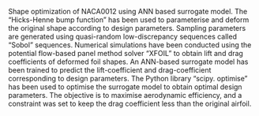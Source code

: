 Shape optimization of NACA0012 using ANN based surrogate model. The “Hicks-Henne bump function” has been used to parameterise and deform the original shape according to design parameters. Sampling parameters are generated using quasi-random low-discrepancy sequences called “Sobol” sequences. Numerical simulations have been conducted using the potential flow-based panel method solver “XFOIL” to obtain lift and drag coefficients of deformed foil shapes. An ANN-based surrogate model has been trained to predict the lift-coefficient and drag-coefficient corresponding to design parameters. The Python library “scipy. optimise” has been used to optimise the surrogate model to obtain optimal design parameters. The objective is to maximise aerodynamic efficiency, and a constraint was set to keep the drag coefficient less than the original airfoil.
